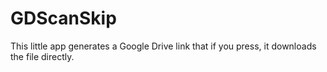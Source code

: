 # GDScanSkip
This little app generates a Google Drive link that if you press, it downloads the file directly.
